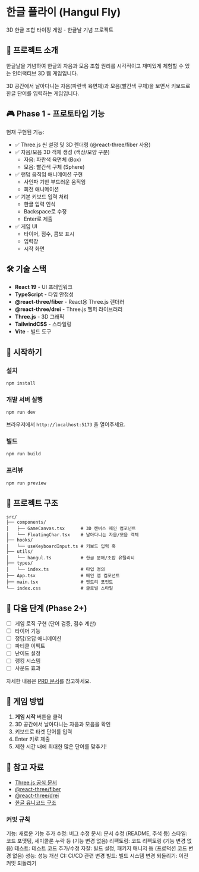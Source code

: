 # 한글 플라이 (Hangul Fly)

3D 한글 조합 타이핑 게임 - 한글날 기념 프로젝트

## 📖 프로젝트 소개

한글날을 기념하여 한글의 자음과 모음 조합 원리를 시각적이고 재미있게 체험할 수 있는 인터랙티브 3D 웹 게임입니다.

3D 공간에서 날아다니는 자음(파란색 육면체)과 모음(빨간색 구체)을 보면서 키보드로 한글 단어를 입력하는 게임입니다.

## 🎮 Phase 1 - 프로토타입 기능

현재 구현된 기능:

- ✅ Three.js 씬 설정 및 3D 렌더링 (@react-three/fiber 사용)
- ✅ 자음/모음 3D 객체 생성 (색상/모양 구분)
  - 자음: 파란색 육면체 (Box)
  - 모음: 빨간색 구체 (Sphere)
- ✅ 랜덤 움직임 애니메이션 구현
  - 사인파 기반 부드러운 움직임
  - 회전 애니메이션
- ✅ 기본 키보드 입력 처리
  - 한글 입력 인식
  - Backspace로 수정
  - Enter로 제출
- ✅ 게임 UI
  - 타이머, 점수, 콤보 표시
  - 입력창
  - 시작 화면

## 🛠 기술 스택

- **React 19** - UI 프레임워크
- **TypeScript** - 타입 안정성
- **@react-three/fiber** - React용 Three.js 렌더러
- **@react-three/drei** - Three.js 헬퍼 라이브러리
- **Three.js** - 3D 그래픽
- **TailwindCSS** - 스타일링
- **Vite** - 빌드 도구

## 🚀 시작하기

### 설치

```bash
npm install
```

### 개발 서버 실행

```bash
npm run dev
```

브라우저에서 `http://localhost:5173` 을 열어주세요.

### 빌드

```bash
npm run build
```

### 프리뷰

```bash
npm run preview
```

## 📁 프로젝트 구조

```
src/
├── components/
│   ├── GameCanvas.tsx      # 3D 캔버스 메인 컴포넌트
│   └── FloatingChar.tsx    # 날아다니는 자음/모음 객체
├── hooks/
│   └── useKeyboardInput.ts # 키보드 입력 훅
├── utils/
│   └── hangul.ts           # 한글 분해/조합 유틸리티
├── types/
│   └── index.ts            # 타입 정의
├── App.tsx                 # 메인 앱 컴포넌트
├── main.tsx                # 엔트리 포인트
└── index.css               # 글로벌 스타일
```

## 🎯 다음 단계 (Phase 2+)

- [ ] 게임 로직 구현 (단어 검증, 점수 계산)
- [ ] 타이머 기능
- [ ] 정답/오답 애니메이션
- [ ] 파티클 이펙트
- [ ] 난이도 설정
- [ ] 랭킹 시스템
- [ ] 사운드 효과

자세한 내용은 [PRD 문서](./docs/PRD.md)를 참고하세요.

## 🎨 게임 방법

1. **게임 시작** 버튼을 클릭
2. 3D 공간에서 날아다니는 자음과 모음을 확인
3. 키보드로 타겟 단어를 입력
4. Enter 키로 제출
5. 제한 시간 내에 최대한 많은 단어를 맞추기!

## 📝 참고 자료

- [Three.js 공식 문서](https://threejs.org/docs/)
- [@react-three/fiber](https://docs.pmnd.rs/react-three-fiber)
- [@react-three/drei](https://github.com/pmndrs/drei)
- [한글 유니코드 구조](https://www.unicode.org/charts/PDF/UAC00.pdf)

### 커밋 규칙

기능: 새로운 기능 추가
수정: 버그 수정
문서: 문서 수정 (README, 주석 등)
스타일: 코드 포맷팅, 세미콜론 누락 등 (기능 변경 없음)
리팩토링: 코드 리팩토링 (기능 변경 없음)
테스트: 테스트 코드 추가/수정
자잘: 빌드 설정, 패키지 매니저 등 (프로덕션 코드 변경 없음)
성능: 성능 개선
CI: CI/CD 관련 변경
빌드: 빌드 시스템 변경
되돌리기: 이전 커밋 되돌리기
